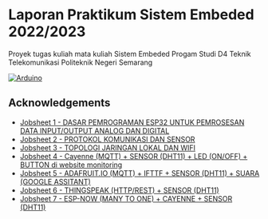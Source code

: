 # Laporan Praktikum Sistem Embeded 2022/2023
Proyek tugas kuliah mata kuliah Sistem Embeded Progam Studi D4 Teknik Telekomunikasi  Politeknik Negeri Semarang


[![Arduino](https://img.shields.io/badge/-Arduino-00979D?style=for-the-badge&logo=Arduino&logoColor=white)](https://www.arduino.cc/)


## Acknowledgements

 - [Jobsheet 1 - DASAR PEMROGRAMAN ESP32 UNTUK PEMROSESAN DATA INPUT/OUTPUT ANALOG DAN DIGITAL](https://github.com/llaurensius/pratikum-sistemembeded-2223/tree/main/jobsheet-1)
 - [Jobsheet 2 - PROTOKOL KOMUNIKASI DAN SENSOR](https://github.com/llaurensius/pratikum-sistemembeded-2223/tree/main/jobsheet-2)
 - [Jobsheet 3 - TOPOLOGI JARINGAN LOKAL DAN WIFI](https://github.com/llaurensius/pratikum-sistemembeded-2223/tree/main/jobsheet-3)
 - [Jobsheet 4 - Cayenne (MQTT) + SENSOR (DHT11) + LED (ON/OFF) + BUTTON di website monitoring](https://github.com/llaurensius/pratikum-sistemembeded-2223/tree/main/jobsheet-4)
 - [Jobsheet 5 - ADAFRUIT.IO (MQTT) + IFTTF + SENSOR (DHT11) + SUARA (GOOGLE ASSITANT)](https://github.com/llaurensius/pratikum-sistemembeded-2223/tree/main/jobsheet-5)
 - [Jobsheet 6 - THINGSPEAK (HTTP/REST) + SENSOR (DHT11)](https://github.com/llaurensius/pratikum-sistemembeded-2223/tree/main/jobsheet-6)
 - [Jobsheet 7 - ESP-NOW (MANY TO ONE) + CAYENNE + SENSOR (DHT11)](https://github.com/llaurensius/pratikum-sistemembeded-2223/tree/main/jobsheet-7)

